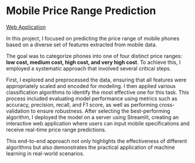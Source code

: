 <h1>Mobile Price Range Prediction</h1>

[Web Application](https://mobile-price-range-prediction-tquanbngnsmgqz6gejkcnd.streamlit.app/)

In this project, I focused on predicting the price range of mobile phones based on a diverse set of features extracted from mobile data.

The goal was to categorize phones into one of four distinct price ranges: **low cost, medium cost, high cost, and very high cost**.
To achieve this, I employed a systematic approach that involved several critical steps.

First, I explored and preprocessed the data, ensuring that all features were appropriately scaled and encoded for modeling. 
I then applied various classification algorithms to identify the most effective one for this task. 
This process included evaluating model performance using metrics such as accuracy, precision, recall, and F1 score, as well as performing cross-validation to ensure robustness. 
After selecting the best-performing algorithm, I deployed the model on a server using Streamlit, creating an interactive web application where users can input mobile specifications and receive real-time price range predictions.

This end-to-end approach not only highlights the effectiveness of different algorithms but also demonstrates the practical application of machine learning in real-world scenarios.
